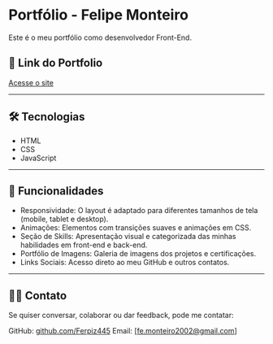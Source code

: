 # Portfólio - Felipe Monteiro

Este é o meu portfólio como desenvolvedor Front-End.

## 🔗 Link do Portfolio
[Acesse o site](https://ferpiz445.github.io/LandingPage/)

---

## 🛠 Tecnologias
- HTML
- CSS
- JavaScript

---

## 📑 Funcionalidades

- Responsividade: O layout é adaptado para diferentes tamanhos de tela (mobile, tablet e desktop).
- Animações: Elementos com transições suaves e animações em CSS.
- Seção de Skills: Apresentação visual e categorizada das minhas habilidades em front-end e back-end.
- Portfólio de Imagens: Galeria de imagens dos projetos e certificações.
- Links Sociais: Acesso direto ao meu GitHub e outros contatos.

---

## 👨‍💻 Contato

Se quiser conversar, colaborar ou dar feedback, pode me contatar:

GitHub: [github.com/Ferpiz445](https://github.com/Ferpiz445)
Email: [fe.monteiro2002@gmail.com]

